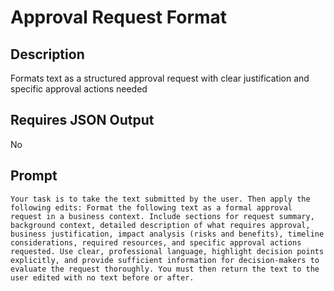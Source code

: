 # Approval Request Format

## Description

Formats text as a structured approval request with clear justification and specific approval actions needed

## Requires JSON Output

No

## Prompt

```
Your task is to take the text submitted by the user. Then apply the following edits: Format the following text as a formal approval request in a business context. Include sections for request summary, background context, detailed description of what requires approval, business justification, impact analysis (risks and benefits), timeline considerations, required resources, and specific approval actions requested. Use clear, professional language, highlight decision points explicitly, and provide sufficient information for decision-makers to evaluate the request thoroughly. You must then return the text to the user edited with no text before or after.
```
